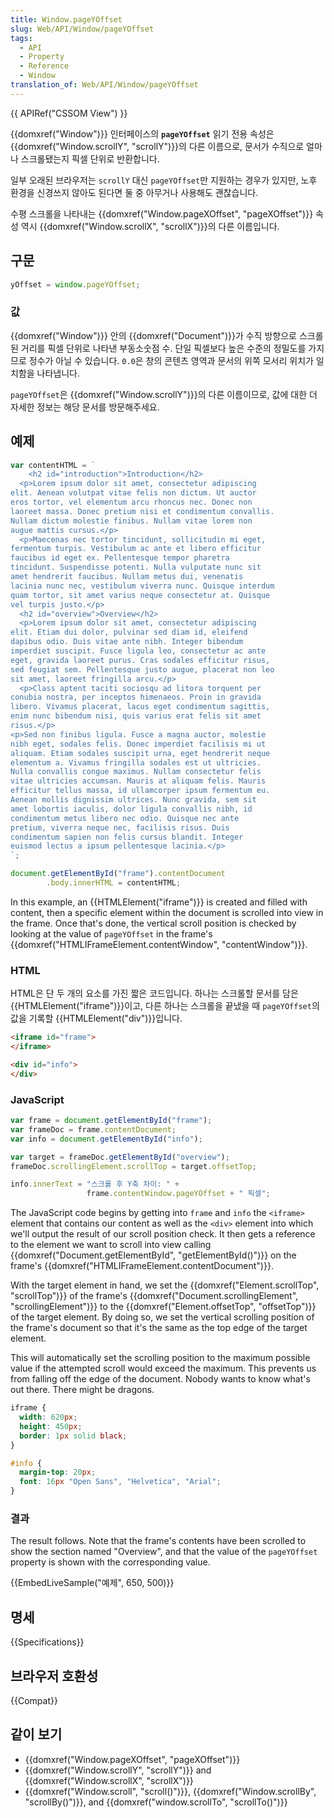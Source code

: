 ```yaml
---
title: Window.pageYOffset
slug: Web/API/Window/pageYOffset
tags:
  - API
  - Property
  - Reference
  - Window
translation_of: Web/API/Window/pageYOffset
---
```

{{ APIRef("CSSOM View") }}

{{domxref("Window")}} 인터페이스의 **`pageYOffset`** 읽기 전용 속성은 {{domxref("Window.scrollY", "scrollY")}}의 다른 이름으로, 문서가 수직으로 얼마나 스크롤됐는지 픽셀 단위로 반환합니다.

일부 오래된 브라우저는 `scrollY` 대신 `pageYOffset`만 지원하는 경우가 있지만, 노후 환경을 신경쓰지 않아도 된다면 둘 중 아무거나 사용해도 괜찮습니다.

수평 스크롤을 나타내는 {{domxref("Window.pageXOffset", "pageXOffset")}} 속성 역시 {{domxref("Window.scrollX", "scrollX")}}의 다른 이름입니다.

## 구문

```js
yOffset = window.pageYOffset;
```

### 값

{{domxref("Window")}} 안의 {{domxref("Document")}}가 수직 방향으로 스크롤된 거리를 픽셀 단위로 나타낸 부동소숫점 수. 단일 픽셀보다 높은 수준의 정밀도를 가지므로 정수가 아닐 수 있습니다. `0.0`은 창의 콘텐츠 영역과 문서의 위쪽 모서리 위치가 일치함을 나타냅니다.

`pageYOffset`은 {{domxref("Window.scrollY")}}의 다른 이름이므로, 값에 대한 더 자세한 정보는 해당 문서를 방문해주세요.

## 예제

```js hidden
var contentHTML = `
    <h2 id="introduction">Introduction</h2>
  <p>Lorem ipsum dolor sit amet, consectetur adipiscing
elit. Aenean volutpat vitae felis non dictum. Ut auctor
eros tortor, vel elementum arcu rhoncus nec. Donec non
laoreet massa. Donec pretium nisi et condimentum convallis.
Nullam dictum molestie finibus. Nullam vitae lorem non
augue mattis cursus.</p>
  <p>Maecenas nec tortor tincidunt, sollicitudin mi eget,
fermentum turpis. Vestibulum ac ante et libero efficitur
faucibus id eget ex. Pellentesque tempor pharetra
tincidunt. Suspendisse potenti. Nulla vulputate nunc sit
amet hendrerit faucibus. Nullam metus dui, venenatis
lacinia nunc nec, vestibulum viverra nunc. Quisque interdum
quam tortor, sit amet varius neque consectetur at. Quisque
vel turpis justo.</p>
  <h2 id="overview">Overview</h2>
  <p>Lorem ipsum dolor sit amet, consectetur adipiscing
elit. Etiam dui dolor, pulvinar sed diam id, eleifend
dapibus odio. Duis vitae ante nibh. Integer bibendum
imperdiet suscipit. Fusce ligula leo, consectetur ac ante
eget, gravida laoreet purus. Cras sodales efficitur risus,
sed feugiat sem. Pellentesque justo augue, placerat non leo
sit amet, laoreet fringilla arcu.</p>
  <p>Class aptent taciti sociosqu ad litora torquent per
conubia nostra, per inceptos himenaeos. Proin in gravida
libero. Vivamus placerat, lacus eget condimentum sagittis,
enim nunc bibendum nisi, quis varius erat felis sit amet
risus.</p>
<p>Sed non finibus ligula. Fusce a magna auctor, molestie
nibh eget, sodales felis. Donec imperdiet facilisis mi ut
aliquam. Etiam sodales suscipit urna, eget hendrerit neque
elementum a. Vivamus fringilla sodales est ut ultricies.
Nulla convallis congue maximus. Nullam consectetur felis
vitae ultricies accumsan. Mauris at aliquam felis. Mauris
efficitur tellus massa, id ullamcorper ipsum fermentum eu.
Aenean mollis dignissim ultrices. Nunc gravida, sem sit
amet lobortis iaculis, dolor ligula convallis nibh, id
condimentum metus libero nec odio. Quisque nec ante
pretium, viverra neque nec, facilisis risus. Duis
condimentum sapien non felis cursus blandit. Integer
euismod lectus a ipsum pellentesque lacinia.</p>
`;

document.getElementById("frame").contentDocument
        .body.innerHTML = contentHTML;
```

In this example, an {{HTMLElement("iframe")}} is created and filled with content, then a specific element within the document is scrolled into view in the frame. Once that's done, the vertical scroll position is checked by looking at the value of `pageYOffset` in the frame's {{domxref("HTMLIFrameElement.contentWindow", "contentWindow")}}.

### HTML

HTML은 단 두 개의 요소를 가진 짧은 코드입니다. 하나는 스크롤할 문서를 담은 {{HTMLElement("iframe")}}이고, 다른 하나는 스크롤을 끝냈을 때 `pageYOffset`의 값을 기록할 {{HTMLElement("div")}}입니다.

```html
<iframe id="frame">
</iframe>

<div id="info">
</div>
```

### JavaScript

```js
var frame = document.getElementById("frame");
var frameDoc = frame.contentDocument;
var info = document.getElementById("info");

var target = frameDoc.getElementById("overview");
frameDoc.scrollingElement.scrollTop = target.offsetTop;

info.innerText = "스크롤 후 Y축 차이: " +
                 frame.contentWindow.pageYOffset + " 픽셀";
```

The JavaScript code begins by getting into `frame` and `info` the `<iframe>` element that contains our content as well as the `<div>` element into which we'll output the result of our scroll position check. It then gets a reference to the element we want to scroll into view calling {{domxref("Document.getElementById", "getElementById()")}} on the frame's {{domxref("HTMLIFrameElement.contentDocument")}}.

With the target element in hand, we set the {{domxref("Element.scrollTop", "scrollTop")}} of the frame's {{domxref("Document.scrollingElement", "scrollingElement")}} to the {{domxref("Element.offsetTop", "offsetTop")}} of the target element. By doing so, we set the vertical scrolling position of the frame's document so that it's the same as the top edge of the target element.

This will automatically set the scrolling position to the maximum possible value if the attempted scroll would exceed the maximum. This prevents us from falling off the edge of the document. Nobody wants to know what's out there. There might be dragons.

```css hidden
iframe {
  width: 620px;
  height: 450px;
  border: 1px solid black;
}

#info {
  margin-top: 20px;
  font: 16px "Open Sans", "Helvetica", "Arial";
}
```

### 결과

The result follows. Note that the frame's contents have been scrolled to show the section named "Overview", and that the value of the `pageYOffset` property is shown with the corresponding value.

{{EmbedLiveSample("예제", 650, 500)}}

## 명세

{{Specifications}}

## 브라우저 호환성

{{Compat}}

## 같이 보기

- {{domxref("Window.pageXOffset", "pageXOffset")}}
- {{domxref("Window.scrollY", "scrollY")}} and {{domxref("Window.scrollX", "scrollX")}}
- {{domxref("Window.scroll", "scroll()")}}, {{domxref("Window.scrollBy", "scrollBy()")}}, and {{domxref("window.scrollTo", "scrollTo()")}}
